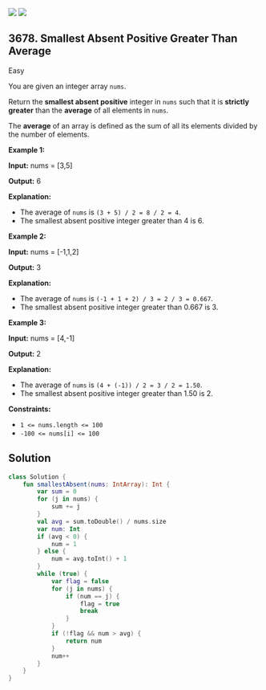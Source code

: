 [![](https://img.shields.io/github/stars/javadev/LeetCode-in-Kotlin?label=Stars&style=flat-square)](https://github.com/javadev/LeetCode-in-Kotlin)
[![](https://img.shields.io/github/forks/javadev/LeetCode-in-Kotlin?label=Fork%20me%20on%20GitHub%20&style=flat-square)](https://github.com/javadev/LeetCode-in-Kotlin/fork)

## 3678\. Smallest Absent Positive Greater Than Average

Easy

You are given an integer array `nums`.

Return the **smallest absent positive** integer in `nums` such that it is **strictly greater** than the **average** of all elements in `nums`.

The **average** of an array is defined as the sum of all its elements divided by the number of elements.

**Example 1:**

**Input:** nums = [3,5]

**Output:** 6

**Explanation:**

*   The average of `nums` is `(3 + 5) / 2 = 8 / 2 = 4`.
*   The smallest absent positive integer greater than 4 is 6.

**Example 2:**

**Input:** nums = [-1,1,2]

**Output:** 3

**Explanation:**

*   The average of `nums` is `(-1 + 1 + 2) / 3 = 2 / 3 = 0.667`.
*   The smallest absent positive integer greater than 0.667 is 3.

**Example 3:**

**Input:** nums = [4,-1]

**Output:** 2

**Explanation:**

*   The average of `nums` is `(4 + (-1)) / 2 = 3 / 2 = 1.50`.
*   The smallest absent positive integer greater than 1.50 is 2.

**Constraints:**

*   `1 <= nums.length <= 100`
*   `-100 <= nums[i] <= 100`

## Solution

```kotlin
class Solution {
    fun smallestAbsent(nums: IntArray): Int {
        var sum = 0
        for (j in nums) {
            sum += j
        }
        val avg = sum.toDouble() / nums.size
        var num: Int
        if (avg < 0) {
            num = 1
        } else {
            num = avg.toInt() + 1
        }
        while (true) {
            var flag = false
            for (j in nums) {
                if (num == j) {
                    flag = true
                    break
                }
            }
            if (!flag && num > avg) {
                return num
            }
            num++
        }
    }
}
```
